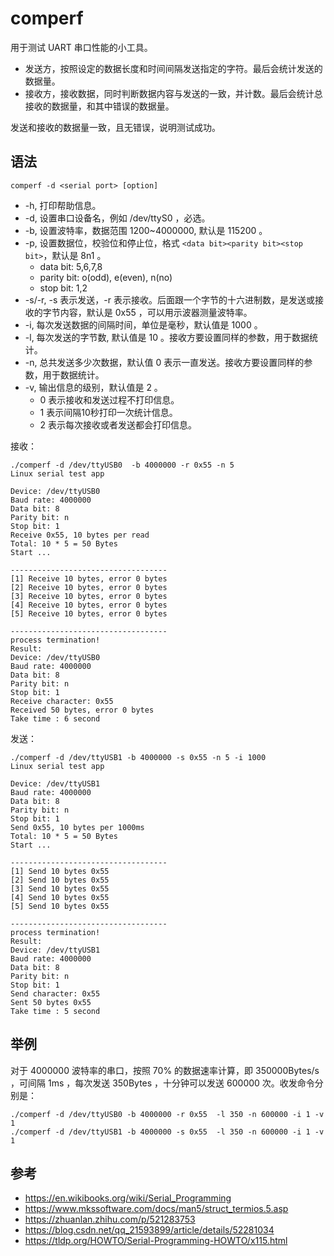 # comperf

用于测试 UART 串口性能的小工具。

- 发送方，按照设定的数据长度和时间间隔发送指定的字符。最后会统计发送的数据量。
- 接收方，接收数据，同时判断数据内容与发送的一致，并计数。最后会统计总接收的数据量，和其中错误的数据量。

发送和接收的数据量一致，且无错误，说明测试成功。

## 语法

```
comperf -d <serial port> [option]
```

- -h, 打印帮助信息。
- -d, 设置串口设备名，例如 /dev/ttyS0 ，必选。
- -b, 设置波特率，数据范围 1200~4000000, 默认是 115200 。
- -p, 设置数据位，校验位和停止位，格式 `<data bit><parity bit><stop bit>`，默认是 8n1 。
    - data bit: 5,6,7,8
    - parity bit: o(odd), e(even), n(no)
    - stop bit: 1,2
- -s/-r, -s 表示发送，-r 表示接收。后面跟一个字节的十六进制数，是发送或接收的字节内容，默认是 0x55 ，可以用示波器测量波特率。
- -i, 每次发送数据的间隔时间，单位是毫秒，默认值是 1000 。
- -l, 每次发送的字节数, 默认值是 10 。接收方要设置同样的参数，用于数据统计。
- -n, 总共发送多少次数据，默认值 0 表示一直发送。接收方要设置同样的参数，用于数据统计。
- -v, 输出信息的级别，默认值是 2 。
    - 0 表示接收和发送过程不打印信息。
    - 1 表示间隔10秒打印一次统计信息。
    - 2 表示每次接收或者发送都会打印信息。

接收：

```
./comperf -d /dev/ttyUSB0  -b 4000000 -r 0x55 -n 5
Linux serial test app

Device: /dev/ttyUSB0
Baud rate: 4000000
Data bit: 8
Parity bit: n
Stop bit: 1
Receive 0x55, 10 bytes per read
Total: 10 * 5 = 50 Bytes
Start ...

-----------------------------------
[1] Receive 10 bytes, error 0 bytes
[2] Receive 10 bytes, error 0 bytes
[3] Receive 10 bytes, error 0 bytes
[4] Receive 10 bytes, error 0 bytes
[5] Receive 10 bytes, error 0 bytes

-----------------------------------
process termination!
Result:
Device: /dev/ttyUSB0
Baud rate: 4000000
Data bit: 8
Parity bit: n
Stop bit: 1
Receive character: 0x55
Received 50 bytes, error 0 bytes
Take time : 6 second
```

发送：

```
./comperf -d /dev/ttyUSB1 -b 4000000 -s 0x55 -n 5 -i 1000
Linux serial test app

Device: /dev/ttyUSB1
Baud rate: 4000000
Data bit: 8
Parity bit: n
Stop bit: 1
Send 0x55, 10 bytes per 1000ms
Total: 10 * 5 = 50 Bytes
Start ...

-----------------------------------
[1] Send 10 bytes 0x55
[2] Send 10 bytes 0x55
[3] Send 10 bytes 0x55
[4] Send 10 bytes 0x55
[5] Send 10 bytes 0x55

-----------------------------------
process termination!
Result:
Device: /dev/ttyUSB1
Baud rate: 4000000
Data bit: 8
Parity bit: n
Stop bit: 1
Send character: 0x55
Sent 50 bytes 0x55
Take time : 5 second
```

## 举例

对于 4000000 波特率的串口，按照 70% 的数据速率计算，即 350000Bytes/s ，可间隔 1ms ，每次发送 350Bytes ，十分钟可以发送 600000 次。收发命令分别是：

```
./comperf -d /dev/ttyUSB0 -b 4000000 -r 0x55  -l 350 -n 600000 -i 1 -v 1
./comperf -d /dev/ttyUSB1 -b 4000000 -s 0x55  -l 350 -n 600000 -i 1 -v 1
```

## 参考

- <https://en.wikibooks.org/wiki/Serial_Programming>
- <https://www.mkssoftware.com/docs/man5/struct_termios.5.asp>
- <https://zhuanlan.zhihu.com/p/521283753>
- <https://blog.csdn.net/qq_21593899/article/details/52281034>
- <https://tldp.org/HOWTO/Serial-Programming-HOWTO/x115.html>